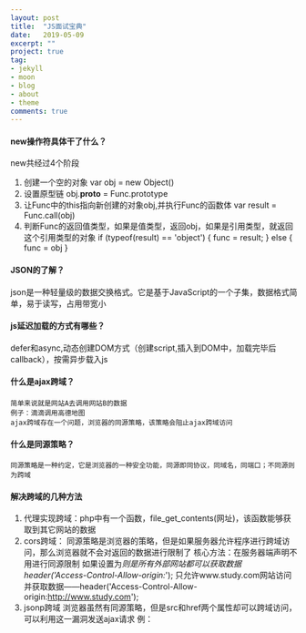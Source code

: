 ```yaml
---
layout: post
title:  "JS面试宝典"
date:   2019-05-09
excerpt: ""
project: true
tag:
- jekyll 
- moon
- blog
- about
- theme
comments: true
---
```





#### new操作符具体干了什么？
new共经过4个阶段
1. 创建一个空的对象
        var obj = new Object()
2. 设置原型链
        obj.__proto__ = Func.prototype
3. 让Func中的this指向新创建的对象obj,并执行Func的函数体
        var result = Func.call(obj)
4. 判断Func的返回值类型，如果是值类型，返回obj，如果是引用类型，就返回这个引用类型的对象
        if (typeof(result) == 'object') {
            func = result;
        } else {
            func = obj
        }



#### JSON的了解？
json是一种轻量级的数据交换格式。它是基于JavaScript的一个子集，数据格式简单，易于读写，占用带宽小



#### js延迟加载的方式有哪些？
defer和async,动态创建DOM方式（创建script,插入到DOM中，加载完毕后callback），按需异步载入js


#### 什么是ajax跨域？
    简单来说就是网站A去调用网站B的数据
    例子：滴滴调用高德地图
    ajax跨域存在一个问题，浏览器的同源策略，该策略会阻止ajax跨域访问
#### 什么是同源策略？
    同源策略是一种约定，它是浏览器的一种安全功能，同源即同协议，同域名，同端口；不同源则为跨域
#### 解决跨域的几种方法
1. 代理实现跨域：php中有一个函数，file_get_contents(网址)，该函数能够获取到其它网站的数据
2. cors跨域：
        同源策略是浏览器的策略，但是如果服务器允许程序进行跨域访问，那么浏览器就不会对返回的数据进行限制了
        核心方法：在服务器端声明不用进行同源限制
        如果设置为*则是所有外部网站都可以获取数据header('Access-Control-Allow-origin:*');
        只允许www.study.com网站访问并获取数据——header('Access-Control-Allow-origin:http://www.study.com');
3. jsonp跨域
        浏览器虽然有同源策略，但是src和href两个属性却可以跨域访问，可以利用这一漏洞发送ajax请求
        例：<script type="text/javascript" src = "http://www.demo.com/test/2.php">
4. $.ajax跨域操作 —— jsonp方式
        注意：
            必须设置请求类型为get -- type: 'get'
            必须设置dataType为jsonp -- dataType: 'jsonp'
            必须额外设置一个jsonp参数，该参数值可以使任何英文字符串，常用fn和callback  -- jsonp: 'fn'
            jsonp设置为什么， 后台的php程序使用$_GET来接收数据时，就用什么作为下标
                jsonp: ‘fn’;    --->   $_GET[‘fn’];
                jsonp:’aaa’    --->   $_GET[‘aaa’];



#### document.write和innerHTML的区别
1. document.write只能重绘整个页面
2. innerHTML可以重绘页面的一部分



#### .call()和.apply()的区别
相同点：
call()和apply()的功能是一样的，都是修改this指向
不同点：
call()传入实参时需要单个传入
apply()传入实参时需要为数组结构



#### 函数提升，变量提升
注意：普通函数会将整个函数提升；函数表达式是属于变量提升，并不会提升整个函数
```
console.log(a);   // undefined
console.log(b);     // f b() {return 2}
console.log(c);     // undefined
var a=1;
function b(){
    return 2;
}
var c=function(){
    return 3;
}
```

```
console.log(b());   // 2
console.log(c());   // 报错，c is not a function
function b(){
    return 2;
}
var c=function(){
    return 3;
}
```
注意：函数声明提升的优先级比变量提升高



#### JS的哪些操作会造成内存泄露
什么是内存泄漏？
是指一块被分配的内存既不能使用，又不能回收，直到浏览器进程结束
1. JS的垃圾回收机制
2. 闭包引起内存的泄露
3. 意外的全局变量引起的内存泄露
4. 没有清理的DOM元素引起的内存泄露
5. 被遗忘的定时器或者回调函数
6. 子元素存在引用引起的内存泄露




